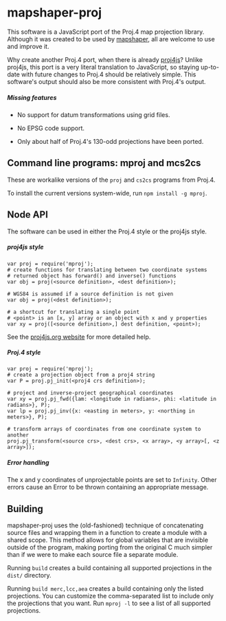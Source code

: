 # mapshaper-proj

This software is a JavaScript port of the Proj.4 map projection library. Although it was created to be used by [mapshaper](https://github.com/mbloch/mapshaper), all are welcome to use and improve it.

Why create another Proj.4 port, when there is already [proj4js](https://github.com/proj4js/proj4js)? Unlike proj4js, this port is a very literal translation to JavaScript, so staying up-to-date with future changes to Proj.4 should be relatively simple. This software's output should also be more consistent with Proj.4's output.

##### Missing features

* No support for datum transformations using grid files.

* No EPSG code support.

* Only about half of Proj.4's 130-odd projections have been ported.


## Command line programs: mproj and mcs2cs

These are workalike versions of the `proj` and `cs2cs` programs from Proj.4.

To install the current versions system-wide, run `npm install -g mproj`.


## Node API

The software can be used in either the Proj.4 style or the proj4js style.

##### proj4js style

```
var proj = require('mproj');
# create functions for translating between two coordinate systems
# returned object has forward() and inverse() functions
var obj = proj(<source definition>, <dest definition>);

# WGS84 is assumed if a source definition is not given
var obj = proj(<dest definition>);

# a shortcut for translating a single point
# <point> is an [x, y] array or an object with x and y properties
var xy = proj([<source definition>,] dest definition, <point>);
```

See the [proj4js.org website](http://proj4js.org/) for more detailed help.

##### Proj.4 style

```
var proj = require('mproj');
# create a projection object from a proj4 string
var P = proj.pj_init(<proj4 crs definition>);

# project and inverse-project geographical coordinates
var xy = proj.pj_fwd({lam: <longitude in radians>, phi: <latitude in radians>}, P);
var lp = proj.pj_inv({x: <easting in meters>, y: <northing in meters>}, P);

# transform arrays of coordinates from one coordinate system to another
proj.pj_transform(<source crs>, <dest crs>, <x array>, <y array>[, <z array>]);
```

##### Error handling
The x and y coordinates of unprojectable points are set to `Infinity`. Other errors cause an Error to be thrown containing an appropriate message.


## Building

mapshaper-proj uses the (old-fashioned) technique of concatenating source files and wrapping them in a function to create a  module with a shared scope. This method allows for global variables that are invisible outside of the program, making porting from the original C much simpler than if we were to make each source file a separate module.

Running `build` creates a build containing all supported projections in the `dist/` directory.

Running `build merc,lcc,aea` creates a build containing only the listed projections. You can customize the comma-separated list to include only the projections that you want. Run `mproj -l` to see a list of all supported projections.
